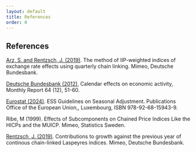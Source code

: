 ```yaml
---
layout: default
title: References
order: 0
---
```


## References

<a href="/documents/kixcc/ArzRentzsch2019.pdf" download>Arz, S. and Rentzsch, J. (2019)</a>. The method of IIP-weighted indices of exchange rate effects using quarterly chain linking. Mimeo, Deutsche Bundesbank.

<a href="https://www.bundesbank.de/resource/blob/707332/37db302ea1ea94fa8fd6b71916c17991/mL/2012-12-calendar-data.pdf" download>Deutsche Bundesbank (2012)</a>, Calendar effects on economic activity, Monthly Report 64 (12), 51-60.

<a href="https://ec.europa.eu/eurostat/documents/3859598/19355229/KS-GQ-24-012-EN-N.pdf/be954db6-64f5-c1a2-a0b8-0b4de2a5c707?version=1.0&t=1718182927069" download>Eurostat (2024)</a>. ESS Guidelines on Seasonal Adjustment. Publications Office of the European Union,, Luxembourg, ISBN 978-92-68-15943-9.

Ribe, M (1999). Effects of Subcomponents on Chained Price Indices Like the HICPs and the MUICP. Mimeo, Statistics Sweden.

<a href="/documents/kixcc/Rentzsch2019.pdf" download>Rentzsch, J. (2019)</a>. Contributions to growth against the previous year of continous chain-linked Laspeyres indices. Mimeo, Deutsche Bundesbank.